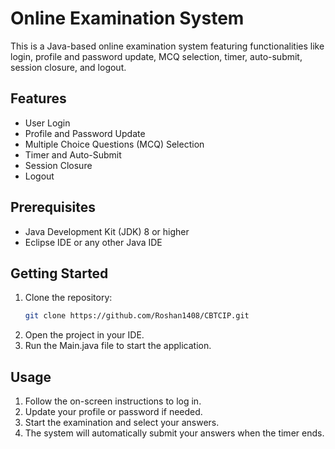 # Online Examination System

This is a Java-based online examination system featuring functionalities like login, profile and password update, MCQ selection, timer, auto-submit, session closure, and logout.

## Features

- User Login
- Profile and Password Update
- Multiple Choice Questions (MCQ) Selection
- Timer and Auto-Submit
- Session Closure
- Logout

## Prerequisites

- Java Development Kit (JDK) 8 or higher
- Eclipse IDE or any other Java IDE

## Getting Started

1. Clone the repository:
   ```sh
   git clone https://github.com/Roshan1408/CBTCIP.git
2. Open the project in your IDE.
3. Run the Main.java file to start the application.

## Usage

1. Follow the on-screen instructions to log in.
2. Update your profile or password if needed.
3. Start the examination and select your answers.
4. The system will automatically submit your answers when the timer ends.
